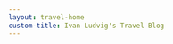 ```yaml
---
layout: travel-home
custom-title: Ivan Ludvig's Travel Blog
---
```


<div id="map" style="height: 480px; width: 100%; margin-bottom: 36px; margin-top: -15px; border-radius: 6px;">
</div>

<script>
    var map = L.map('map', {attributionControl: false}).setView([52, 22], 3);

    L.tileLayer('https://tile.openstreetmap.org/{z}/{x}/{y}.png').addTo(map);

    const countries = [
        generatePlaceConfig('Lanzarote', 8),
        generatePlaceConfig('Fuerteventura', 8),
        generatePlaceConfig('Kaliningrad', 5),
        generatePlaceConfig('Murmansk'),
        generatePlaceConfig('Malta', 9),
        generatePlaceConfig('Gozo', 9),
        generatePlaceConfig('Dubai'),
        generatePlaceConfig('Tallinn'),
        generatePlaceConfig('Naples'),
        generatePlaceConfig('Scalea', 4),
        generatePlaceConfig('Northern-Italy', 6),
        generatePlaceConfig('Kazan'),
        generatePlaceConfig('Iran', 3),
        generatePlaceConfig('Fethiye', 8),
        generatePlaceConfig('Antalya'),
        generatePlaceConfig('Istanbul'),
        generatePlaceConfig('Sochi', 6),
        generatePlaceConfig('Tula'),
        generatePlaceConfig('Turin', 7),
        generatePlaceConfig('Genoa'),
        generatePlaceConfig('Azure'),
        generatePlaceConfig('Budapest')
    ];

    const onClick = point => () => window.open(point.link);

    const renderCountry = (country) => {
        generateMarker(country, countryIcon, onClick).addTo(map);

        const citiesLayer = new L.LayerGroup();
        country.cities?.filter(city => city.name !== country.name).forEach(city => 
            generateMarker(city, cityIcon, onClick).addTo(citiesLayer)
        );

        map.on('zoomend', () => {
            if (map.getZoom() > country.minZoom){
                map.addLayer(citiesLayer);
            } else {
                map.removeLayer(citiesLayer);
            }
        });
    }

    countries.forEach(renderCountry);

</script>



